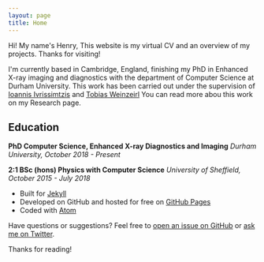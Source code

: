 ```yaml
---
layout: page
title: Home
---
```


<p class="message">
  Hi! My name's Henry, This website is my virtual CV and an overview of my projects. Thanks for visiting!
</p>

I'm currently based in Cambridge, England, finishing my PhD in Enhanced X-ray imaging and diagnostics with the department of Computer Science at Durham University.
This work has been carried out under the supervision of [Ioannis Ivrissimtzis](https://www.durham.ac.uk/staff/ioannis-ivrissimtzis/) and [Tobias Weinzeirl](https://www.durham.ac.uk/staff/tobias-weinzierl/)
You can read more abou this work on my Research page.

## Education

**PhD Computer Science, Enhanced X-ray Diagnostics and Imaging**
*Durham University, October 2018 - Present*

**2:1 BSc (hons) Physics with Computer Science**
*University of Sheffield, October 2015 - July 2018*


* Built for [Jekyll](https://jekyllrb.com)
* Developed on GitHub and hosted for free on [GitHub Pages](https://pages.github.com)
* Coded with [Atom](https://atom.io)

Have questions or suggestions? Feel free to [open an issue on GitHub](https://github.com/poole/issues/new) or [ask me on Twitter](https://twitter.com/mdo).

Thanks for reading!
